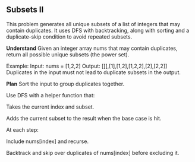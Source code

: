 ## Subsets II
This problem generates all unique subsets of a list of integers that may contain duplicates. It uses DFS with backtracking, along with sorting and a duplicate-skip condition to avoid repeated subsets.

**Understand**
Given an integer array nums that may contain duplicates, return all possible unique subsets (the power set).

Example:
Input: nums = [1,2,2]
Output: [[],[1],[1,2],[1,2,2],[2],[2,2]]
Duplicates in the input must not lead to duplicate subsets in the output.

**Plan**
Sort the input to group duplicates together.

Use DFS with a helper function that:

Takes the current index and subset.

Adds the current subset to the result when the base case is hit.

At each step:

Include nums[index] and recurse.

Backtrack and skip over duplicates of nums[index] before excluding it.